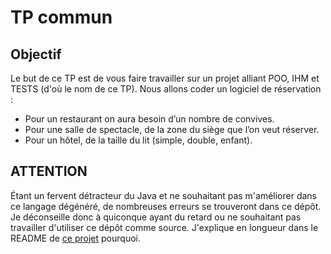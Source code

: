 # TP commun

## Objectif

Le but de ce TP est de vous faire travailler sur un projet alliant POO, IHM et TESTS (d'où le nom de ce TP).
Nous allons coder un logiciel de réservation :

- Pour un restaurant on aura besoin d’un nombre de convives.
- Pour une salle de spectacle, de la zone du siège que l’on veut réserver.
- Pour un hôtel, de la taille du lit (simple, double, enfant).

## ATTENTION

Étant un fervent détracteur du Java et ne souhaitant pas m'améliorer dans ce langage dégénéré, de nombreuses erreurs se trouveront dans ce dépôt. Je déconseille donc à quiconque ayant du retard ou ne souhaitant pas travailler d'utiliser ce dépôt comme source. J'explique en longueur dans le README de [ce projet](https://github.com/Manolo-dev/ILU2-POO-TP2) pourquoi.